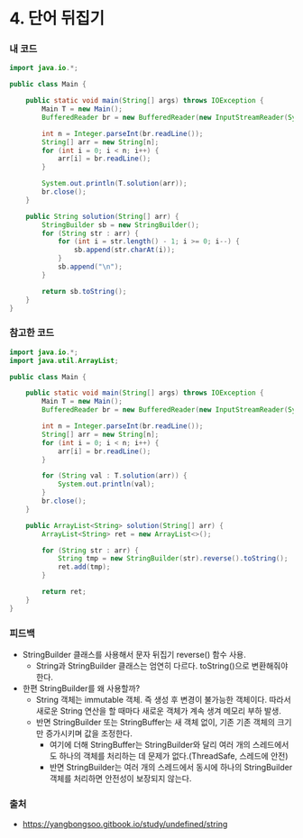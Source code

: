 # 4. 단어 뒤집기

>

### 내 코드

```java
import java.io.*;

public class Main {

    public static void main(String[] args) throws IOException {
        Main T = new Main();
        BufferedReader br = new BufferedReader(new InputStreamReader(System.in));

        int n = Integer.parseInt(br.readLine());
        String[] arr = new String[n];
        for (int i = 0; i < n; i++) {
            arr[i] = br.readLine();
        }

        System.out.println(T.solution(arr));
        br.close();
    }

    public String solution(String[] arr) {
        StringBuilder sb = new StringBuilder();
        for (String str : arr) {
            for (int i = str.length() - 1; i >= 0; i--) {
                sb.append(str.charAt(i));
            }
            sb.append("\n");
        }

        return sb.toString();
    }
}
```

### 참고한 코드

```java
import java.io.*;
import java.util.ArrayList;

public class Main {

    public static void main(String[] args) throws IOException {
        Main T = new Main();
        BufferedReader br = new BufferedReader(new InputStreamReader(System.in));

        int n = Integer.parseInt(br.readLine());
        String[] arr = new String[n];
        for (int i = 0; i < n; i++) {
            arr[i] = br.readLine();
        }

        for (String val : T.solution(arr)) {
            System.out.println(val);
        }
        br.close();
    }

    public ArrayList<String> solution(String[] arr) {
        ArrayList<String> ret = new ArrayList<>();

        for (String str : arr) {
            String tmp = new StringBuilder(str).reverse().toString();
            ret.add(tmp);
        }

        return ret;
    }
}
```

### 피드백

- StringBuilder 클래스를 사용해서 문자 뒤집기 reverse() 함수 사용.
    - String과 StringBuilder 클래스는 엄연히 다르다. toString()으로 변환해줘야 한다.
- 한편 StringBuilder를 왜 사용할까?
    - String 객체는 immutable 객체. 즉 생성 후 변경이 불가능한 객체이다. 따라서 새로운 String 연산을 할 때마다 새로운 객체가 계속 생겨 메모리 부하 발생.
    - 반면 StringBuilder 또는 StringBuffer는 새 객체 없이, 기존 기존 객체의 크기만 증가시키며 값을 조정한다.
        - 여기에 더해 StringBuffer는 StringBuilder와 달리 여러 개의 스레드에서도 하나의 객체를 처리하는 데 문제가 없다.(ThreadSafe, 스레드에 안전)
        - 반면 StringBuilder는 여러 개의 스레드에서 동시에 하나의 StringBuilder 객체를 처리하면 안전성이 보장되지 않는다.

### 출처

- https://yangbongsoo.gitbook.io/study/undefined/string